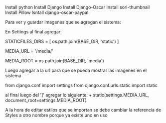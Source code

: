 Install python
Install Django
Install Django-Oscar
Install sorl-thumbnail
Install Pillow
Isntall django-oscar-paypal


Para ver y guardar imagenes que se agregan el sistema:

En Settings al final agregar:

STATICFILES_DIRS = [
    os.path.join(BASE_DIR, 'static')
]

MEDIA_URL = '/media/'

MEDIA_ROOT = os.path.join(BASE_DIR, 'media')

Luego agregar a la url para que se pueda mostrar las imagenes en el sistema

from django.conf import settings
from django.conf.urls.static import static

al final luego del ']' agregar lo siguiente: + static(settings.MEDIA_URL, document_root=settings.MEDIA_ROOT)

A la hora de editar estilos que se importan se debe cambiar la referencia de Styles a otro nombre porque ya existe uno en uso